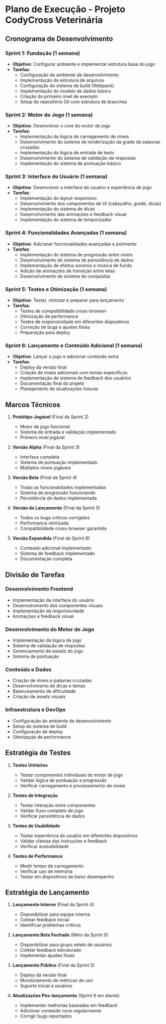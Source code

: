 # Plano de Execução - Projeto CodyCross Veterinária

## Cronograma de Desenvolvimento

### Sprint 1: Fundação (1 semana)
- **Objetivo**: Configurar ambiente e implementar estrutura base do jogo
- **Tarefas**:
  - Configuração do ambiente de desenvolvimento
  - Implementação da estrutura de arquivos
  - Configuração do sistema de build (Webpack)
  - Implementação do modelo de dados básico
  - Criação do primeiro nível de exemplo
  - Setup do repositório Git com estrutura de branches

### Sprint 2: Motor do Jogo (1 semana)
- **Objetivo**: Desenvolver o core do motor de jogo
- **Tarefas**:
  - Implementação da lógica de carregamento de níveis
  - Desenvolvimento do sistema de renderização da grade de palavras cruzadas
  - Implementação da lógica de entrada de texto
  - Desenvolvimento do sistema de validação de respostas
  - Implementação do sistema de pontuação básico

### Sprint 3: Interface do Usuário (1 semana)
- **Objetivo**: Desenvolver a interface do usuário e experiência de jogo
- **Tarefas**:
  - Implementação do layout responsivo
  - Desenvolvimento dos componentes de UI (cabeçalho, grade, dicas)
  - Implementação do sistema de dicas
  - Desenvolvimento das animações e feedback visual
  - Implementação do sistema de temporizador

### Sprint 4: Funcionalidades Avançadas (1 semana)
- **Objetivo**: Adicionar funcionalidades avançadas e polimento
- **Tarefas**:
  - Implementação do sistema de progressão entre níveis
  - Desenvolvimento do sistema de persistência de dados
  - Implementação de efeitos sonoros e música de fundo
  - Adição de animações de transição entre telas
  - Desenvolvimento de sistema de conquistas

### Sprint 5: Testes e Otimização (1 semana)
- **Objetivo**: Testar, otimizar e preparar para lançamento
- **Tarefas**:
  - Testes de compatibilidade cross-browser
  - Otimização de performance
  - Testes de responsividade em diferentes dispositivos
  - Correção de bugs e ajustes finais
  - Preparação para deploy

### Sprint 6: Lançamento e Conteúdo Adicional (1 semana)
- **Objetivo**: Lançar o jogo e adicionar conteúdo extra
- **Tarefas**:
  - Deploy da versão final
  - Criação de níveis adicionais com temas específicos
  - Implementação de sistema de feedback dos usuários
  - Documentação final do projeto
  - Planejamento de atualizações futuras

## Marcos Técnicos

1. **Protótipo Jogável** (Final da Sprint 2)
   - Motor de jogo funcional
   - Sistema de entrada e validação implementado
   - Primeiro nível jogável

2. **Versão Alpha** (Final da Sprint 3)
   - Interface completa
   - Sistema de pontuação implementado
   - Múltiplos níveis jogáveis

3. **Versão Beta** (Final da Sprint 4)
   - Todas as funcionalidades implementadas
   - Sistema de progressão funcionando
   - Persistência de dados implementada

4. **Versão de Lançamento** (Final da Sprint 5)
   - Todos os bugs críticos corrigidos
   - Performance otimizada
   - Compatibilidade cross-browser garantida

5. **Versão Expandida** (Final da Sprint 6)
   - Conteúdo adicional implementado
   - Sistema de feedback implementado
   - Documentação completa

## Divisão de Tarefas

### Desenvolvimento Frontend
- Implementação da interface do usuário
- Desenvolvimento dos componentes visuais
- Implementação da responsividade
- Animações e feedback visual

### Desenvolvimento do Motor de Jogo
- Implementação da lógica de jogo
- Sistema de validação de respostas
- Gerenciamento de estado do jogo
- Sistema de pontuação

### Conteúdo e Dados
- Criação de níveis e palavras cruzadas
- Desenvolvimento de dicas e temas
- Balanceamento de dificuldade
- Criação de assets visuais

### Infraestrutura e DevOps
- Configuração do ambiente de desenvolvimento
- Setup do sistema de build
- Configuração de deploy
- Otimização de performance

## Estratégia de Testes

1. **Testes Unitários**
   - Testar componentes individuais do motor de jogo
   - Validar lógica de pontuação e progressão
   - Verificar carregamento e processamento de níveis

2. **Testes de Integração**
   - Testar interação entre componentes
   - Validar fluxo completo de jogo
   - Verificar persistência de dados

3. **Testes de Usabilidade**
   - Testar experiência do usuário em diferentes dispositivos
   - Validar clareza das instruções e feedback
   - Verificar acessibilidade

4. **Testes de Performance**
   - Medir tempo de carregamento
   - Verificar uso de memória
   - Testar em dispositivos de baixo desempenho

## Estratégia de Lançamento

1. **Lançamento Interno** (Final da Sprint 4)
   - Disponibilizar para equipe interna
   - Coletar feedback inicial
   - Identificar problemas críticos

2. **Lançamento Beta Fechado** (Meio da Sprint 5)
   - Disponibilizar para grupo seleto de usuários
   - Coletar feedback estruturado
   - Implementar ajustes finais

3. **Lançamento Público** (Final da Sprint 5)
   - Deploy da versão final
   - Monitoramento de métricas de uso
   - Suporte inicial a usuários

4. **Atualizações Pós-lançamento** (Sprint 6 em diante)
   - Implementar melhorias baseadas em feedback
   - Adicionar conteúdo novo regularmente
   - Corrigir bugs reportados
